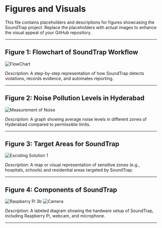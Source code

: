 # Figures and Visuals

This file contains placeholders and descriptions for figures showcasing the SoundTrap project. Replace the placeholders with actual images to enhance the visual appeal of your GitHub repository.

---

## **Figure 1: Flowchart of SoundTrap Workflow**

![FlowChart](https://github.com/user-attachments/assets/b4ba0ec1-342e-4c69-a2c2-23456861d0ff)

*Description*: A step-by-step representation of how SoundTrap detects violations, records evidence, and automates reporting.

---

## **Figure 2: Noise Pollution Levels in Hyderabad**
  
![Measurement of Noise](https://github.com/user-attachments/assets/b427186a-88e9-4906-92c8-4120188ae646)

*Description*: A graph showing average noise levels in different zones of Hyderabad compared to permissible limits.

---

## **Figure 3: Target Areas for SoundTrap**

![Excisting Solution 1](https://github.com/user-attachments/assets/d9551ae0-ef96-4fa8-b904-b988198cc4f1)

*Description*: A map or visual representation of sensitive zones (e.g., hospitals, schools) and residential areas targeted by SoundTrap.

---

## **Figure 4: Components of SoundTrap**

![Raspberry Pi 3b](https://github.com/user-attachments/assets/d73843cd-6d40-4190-a676-f47bd5dc76b4)
![Camera](https://github.com/user-attachments/assets/b95ffcb9-d25e-43de-a9ec-347ba8f31506)

*Description*: A labeled diagram showing the hardware setup of SoundTrap, including Raspberry Pi, webcam, and microphone.

---
